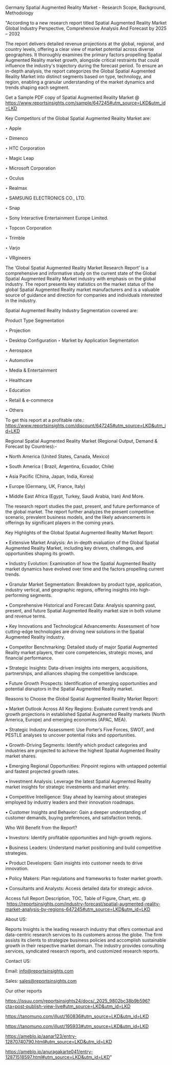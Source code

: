 Germany Spatial Augmented Reality Market - Research Scope, Background, Methodology

"According to a new research report titled Spatial Augmented Reality Market Global Industry Perspective, Comprehensive Analysis And Forecast by 2025 – 2032

The report delivers detailed revenue projections at the global, regional, and country levels, offering a clear view of market potential across diverse geographies. It thoroughly examines the primary factors propelling Spatial Augmented Reality market growth, alongside critical restraints that could influence the industry's trajectory during the forecast period. To ensure an in-depth analysis, the report categorizes the Global Spatial Augmented Reality Market into distinct segments based on type, technology, and region, enabling a granular understanding of the market dynamics and trends shaping each segment.

Get a Sample PDF copy of Spatial Augmented Reality Market @ https://www.reportsinsights.com/sample/647245#utm_source=LKD&utm_id=LKD

Key Competitors of the Global Spatial Augmented Reality Market are:

‣ Apple

‣ Dimenco

‣ HTC Corporation

‣ Magic Leap

‣ Microsoft Corporation

‣ Oculus

‣ Realmax

‣ SAMSUNG ELECTRONICS CO., LTD.

‣ Snap

‣ Sony Interactive Entertainment Europe Limited.

‣ Topcon Corporation

‣ Trimble

‣ Varjo

‣ VRgineers

The ‘Global Spatial Augmented Reality Market Research Report’ is a comprehensive and informative study on the current state of the Global Spatial Augmented Reality Market industry with emphasis on the global industry. The report presents key statistics on the market status of the global Spatial Augmented Reality market manufacturers and is a valuable source of guidance and direction for companies and individuals interested in the industry.

Spatial Augmented Reality Industry Segmentation covered are:

Product Type Segmentation

‣ Projection

‣ Desktop Configuration
‣
Market by Application Segmentation

‣ Aerospace

‣ Automotive

‣ Media & Entertainment

‣ Healthcare

‣ Education

‣ Retail & e-commerce

‣ Others

To get this report at a profitable rate.: https://www.reportsinsights.com/discount/647245#utm_source=LKD&utm_id=LKD

Regional Spatial Augmented Reality Market (Regional Output, Demand & Forecast by Countries):-

• North America (United States, Canada, Mexico)

• South America ( Brazil, Argentina, Ecuador, Chile)

• Asia Pacific (China, Japan, India, Korea)

• Europe (Germany, UK, France, Italy)

• Middle East Africa (Egypt, Turkey, Saudi Arabia, Iran) And More.

The research report studies the past, present, and future performance of the global market. The report further analyzes the present competitive scenario, prevalent business models, and the likely advancements in offerings by significant players in the coming years.

Key Highlights of the Global Spatial Augmented Reality Market Report:

• Extensive Market Analysis: An in-depth evaluation of the Global Spatial Augmented Reality Market, including key drivers, challenges, and opportunities shaping its growth.

• Industry Evolution: Examination of how the Spatial Augmented Reality market dynamics have evolved over time and the factors propelling current trends.

• Granular Market Segmentation: Breakdown by product type, application, industry vertical, and geographic regions, offering insights into high-performing segments.

• Comprehensive Historical and Forecast Data: Analysis spanning past, present, and future Spatial Augmented Reality market size in both volume and revenue terms.

• Key Innovations and Technological Advancements: Assessment of how cutting-edge technologies are driving new solutions in the Spatial Augmented Reality industry.

• Competitor Benchmarking: Detailed study of major Spatial Augmented Reality market players, their core competencies, strategic moves, and financial performance.

• Strategic Insights: Data-driven insights into mergers, acquisitions, partnerships, and alliances shaping the competitive landscape.

• Future Growth Prospects: Identification of emerging opportunities and potential disruptors in the Spatial Augmented Reality market.

Reasons to Choose the Global Spatial Augmented Reality Market Report:

• Market Outlook Across All Key Regions: Evaluate current trends and growth projections in established Spatial Augmented Reality markets (North America, Europe) and emerging economies (APAC, MEA).

• Strategic Industry Assessment: Use Porter’s Five Forces, SWOT, and PESTLE analyses to uncover potential risks and opportunities.

• Growth-Driving Segments: Identify which product categories and industries are projected to achieve the highest Spatial Augmented Reality market shares.

• Emerging Regional Opportunities: Pinpoint regions with untapped potential and fastest projected growth rates.

• Investment Analysis: Leverage the latest Spatial Augmented Reality market insights for strategic investments and market entry.

• Competitive Intelligence: Stay ahead by learning about strategies employed by industry leaders and their innovation roadmaps.

• Customer Insights and Behavior: Gain a deeper understanding of customer demands, buying preferences, and satisfaction trends.

Who Will Benefit from the Report?

• Investors: Identify profitable opportunities and high-growth regions.

• Business Leaders: Understand market positioning and build competitive strategies.

• Product Developers: Gain insights into customer needs to drive innovation.

• Policy Makers: Plan regulations and frameworks to foster market growth.

• Consultants and Analysts: Access detailed data for strategic advice.

Access full Report Description, TOC, Table of Figure, Chart, etc. @  https://reportsinsights.com/industry-forecast/spatial-augmented-reality-market-analysis-by-regions-647245#utm_source=LKD&utm_id=LKD

About US:

Reports Insights is the leading research industry that offers contextual and data-centric research services to its customers across the globe. The firm assists its clients to strategize business policies and accomplish sustainable growth in their respective market domain. The industry provides consulting services, syndicated research reports, and customized research reports.

Contact US:

Email: info@reportsinsights.com

Sales: sales@reportsinsights.com

Our other reports

https://issuu.com/reportsinsights24/docs/_2025_9802bc38b9b596?cta=post-publish-view-live#utm_source=LKD&utm_id=LKD

https://tanomuno.com/illust/160836#utm_source=LKD&utm_id=LKD

https://tanomuno.com/illust/195933#utm_source=LKD&utm_id=LKD

https://ameblo.jp/aanar123/entry-12870740790.html#utm_source=LKD&utm_id=LKD

https://ameblo.jp/anuragakarte041/entry-12871518597.html#utm_source=LKD&utm_id=LKD"
